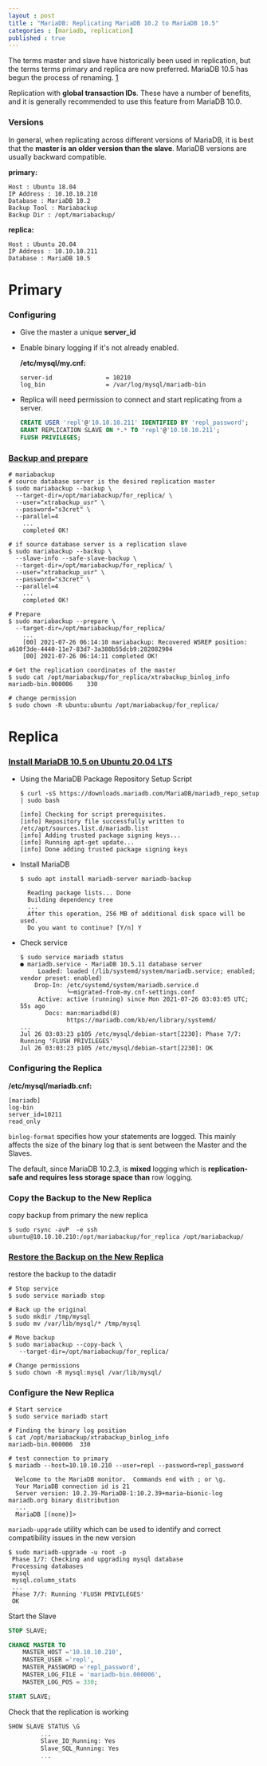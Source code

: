 ```yaml
---
layout : post
title : "MariaDB: Replicating MariaDB 10.2 to MariaDB 10.5"
categories : [mariadb, replication]
published : true
---
```

The terms master and slave have historically been used in replication, but the terms terms primary and replica are now preferred. MariaDB 10.5 has begun the process of renaming. [1][1]


Replication with **global transaction IDs**. These have a number of benefits, and it is generally recommended to use this feature from MariaDB 10.0.

### Versions
In general, when replicating across different versions of MariaDB, it is best that the **master is an older version than the slave**. MariaDB versions are usually backward compatible.

**primary:**
```
Host : Ubuntu 18.04
IP Address : 10.10.10.210
Database : MariaDB 10.2
Backup Tool : Mariabackup
Backup Dir : /opt/mariabackup/
```

**replica:**
```
Host : Ubuntu 20.04
IP Address : 10.10.10.211
Database : MariaDB 10.5
```

# Primary

### Configuring
*   Give the master a unique **server_id**

*   Enable binary logging  if it's not already enabled.

    **/etc/mysql/my.cnf:**
    ```
    server-id               = 10210
    log_bin                 = /var/log/mysql/mariadb-bin
    ```  

*   Replica will need permission to connect and start replicating from a server.

    ```sql
    CREATE USER 'repl'@'10.10.10.211' IDENTIFIED BY 'repl_password';
    GRANT REPLICATION SLAVE ON *.* TO 'repl'@'10.10.10.211';
    FLUSH PRIVILEGES;
    ```

### [Backup and prepare][3]

  ```shell
  # mariabackup
  # source database server is the desired replication master
  $ sudo mariabackup --backup \
    --target-dir=/opt/mariabackup/for_replica/ \
    --user="xtrabackup_usr" \
    --password="s3cret" \
    --parallel=4
      ...
      completed OK!

  # if source database server is a replication slave
  $ sudo mariabackup --backup \
    --slave-info --safe-slave-backup \
    --target-dir=/opt/mariabackup/for_replica/ \
    --user="xtrabackup_usr" \
    --password="s3cret" \
    --parallel=4
      ...
      completed OK!

  # Prepare
  $ sudo mariabackup --prepare \
    --target-dir=/opt/mariabackup/for_replica/
      ...
      [00] 2021-07-26 06:14:10 mariabackup: Recovered WSREP position: a610f3de-4440-11e7-83d7-3a380b55dcb9:282082904
      [00] 2021-07-26 06:14:11 completed OK!

  # Get the replication coordinates of the master
  $ sudo cat /opt/mariabackup/for_replica/xtrabackup_binlog_info
  mariadb-bin.000006	330

  # change permission
  $ sudo chown -R ubuntu:ubuntu /opt/mariabackup/for_replica/
  ```


# Replica


### [Install MariaDB 10.5 on Ubuntu 20.04 LTS][2]

*   Using the MariaDB Package Repository Setup Script

    ```shell
    $ curl -sS https://downloads.mariadb.com/MariaDB/mariadb_repo_setup | sudo bash

    [info] Checking for script prerequisites.
    [info] Repository file successfully written to /etc/apt/sources.list.d/mariadb.list
    [info] Adding trusted package signing keys...
    [info] Running apt-get update...
    [info] Done adding trusted package signing keys

    ```

*   Install MariaDB

    ```shell
    $ sudo apt install mariadb-server mariadb-backup

      Reading package lists... Done
      Building dependency tree
      ...
      After this operation, 256 MB of additional disk space will be used.
      Do you want to continue? [Y/n] Y
    ```

*   Check service

    ```shell
    $ sudo service mariadb status
    ● mariadb.service - MariaDB 10.5.11 database server
         Loaded: loaded (/lib/systemd/system/mariadb.service; enabled; vendor preset: enabled)
        Drop-In: /etc/systemd/system/mariadb.service.d
                 └─migrated-from-my.cnf-settings.conf
         Active: active (running) since Mon 2021-07-26 03:03:05 UTC; 55s ago
           Docs: man:mariadbd(8)
                 https://mariadb.com/kb/en/library/systemd/
    ...
    Jul 26 03:03:23 p105 /etc/mysql/debian-start[2230]: Phase 7/7: Running 'FLUSH PRIVILEGES'
    Jul 26 03:03:23 p105 /etc/mysql/debian-start[2230]: OK

    ```

### Configuring the Replica

**/etc/mysql/mariadb.cnf:**
  ```
  [mariadb]
  log-bin
  server_id=10211
  read_only
  ```
  `binlog-format` specifies how your statements are logged. This mainly affects the size of the binary log that is sent between the Master and the Slaves.

  The default, since MariaDB 10.2.3, is **mixed** logging which is **replication-safe and requires less storage space than** row logging.


### Copy the Backup to the New Replica

copy backup from primary the new replica
```shell
$ sudo rsync -avP  -e ssh ubuntu@10.10.10.210:/opt/mariabackup/for_replica /opt/mariabackup/
```

### [Restore the Backup on the New Replica][3]

restore the backup to the datadir

```shell
# Stop service
$ sudo service mariadb stop

# Back up the original
$ sudo mkdir /tmp/mysql
$ sudo mv /var/lib/mysql/* /tmp/mysql

# Move backup
$ sudo mariabackup --copy-back \
   --target-dir=/opt/mariabackup/for_replica/

# Change permissions
$ sudo chown -R mysql:mysql /var/lib/mysql/
```

### Configure the New Replica

```shell
# Start service
$ sudo service mariadb start

# Finding the binary log position
$ cat /opt/mariabackup/xtrabackup_binlog_info
mariadb-bin.000006	330

# test connection to primary
$ mariadb --host=10.10.10.210 --user=repl --password=repl_password

  Welcome to the MariaDB monitor.  Commands end with ; or \g.
  Your MariaDB connection id is 21
  Server version: 10.2.39-MariaDB-1:10.2.39+maria~bionic-log mariadb.org binary distribution
  ...
  MariaDB [(none)]>
```

`mariadb-upgrade` utility which can be used to identify and correct compatibility issues in the new version

```shell
$ sudo mariadb-upgrade -u root -p
 Phase 1/7: Checking and upgrading mysql database
 Processing databases
 mysql
 mysql.column_stats   
 ...
 Phase 7/7: Running 'FLUSH PRIVILEGES'
 OK
```


Start the Slave
```sql
STOP SLAVE;

CHANGE MASTER TO
    MASTER_HOST ='10.10.10.210',
    MASTER_USER ='repl',
    MASTER_PASSWORD ='repl_password',
    MASTER_LOG_FILE = 'mariadb-bin.000006',
    MASTER_LOG_POS = 330;

START SLAVE;
```

Check that the replication is working

```sql
SHOW SLAVE STATUS \G
         ...
         Slave_IO_Running: Yes
         Slave_SQL_Running: Yes
         ...
```


[1]: https://mariadb.com/kb/en/setting-up-replication/ "Setting Up Replication"

[2]: https://mariadb.com/docs/deploy/upgrade-community-server-cs105-ubuntu20/ "MariaDB 10.5 on Ubuntu 20.04"

[3]: https://mariadb.com/kb/en/setting-up-a-replication-slave-with-mariabackup/ "Setting up a Replication Slave with Mariabackup"
